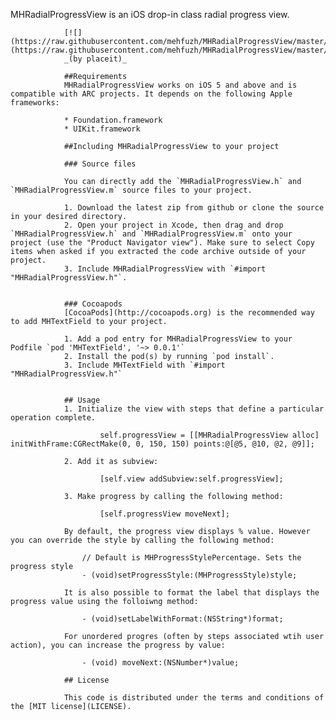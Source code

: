 MHRadialProgressView is an iOS drop-in class radial progress view.

				[![](https://raw.githubusercontent.com/mehfuzh/MHRadialProgressView/master/ScreenShots/placeit.png)](https://raw.githubusercontent.com/mehfuzh/MHRadialProgressView/master/ScreenShots/placeit.png)
				_(by placeit)_

				##Requirements
				MHRadialProgressView works on iOS 5 and above and is compatible with ARC projects. It depends on the following Apple frameworks:

				* Foundation.framework
				* UIKit.framework

				##Including MHRadialProgressView to your project

				### Source files

				You can directly add the `MHRadialProgressView.h` and `MHRadialProgressView.m` source files to your project.

				1. Download the latest zip from github or clone the source in your desired directory.
				2. Open your project in Xcode, then drag and drop `MHRadialProgressView.h` and `MHRadialProgressView.m` onto your project (use the "Product Navigator view"). Make sure to select Copy items when asked if you extracted the code archive outside of your project. 
				3. Include MHRadialProgressView with `#import "MHRadialProgressView.h"`.


				### Cocoapods
				[CocoaPods](http://cocoapods.org) is the recommended way to add MHTextField to your project.

				1. Add a pod entry for MHRadialProgressView to your Podfile `pod 'MHTextField', '~> 0.0.1'`
				2. Install the pod(s) by running `pod install`.
				3. Include MHTextField with `#import "MHRadialProgressView.h"`


				## Usage 
				1. Initialize the view with steps that define a particular operation complete.
	
						self.progressView = [[MHRadialProgressView alloc] 	initWithFrame:CGRectMake(0, 0, 150, 150) points:@[@5, @10, @2, @9]];

				2. Add it as subview:
		
						[self.view addSubview:self.progressView];
		
				3. Make progress by calling the following method:
	
						[self.progressView moveNext];
	
				By default, the progress view displays % value. However you can override the style by calling the following method:

					// Default is MHProgressStylePercentage. Sets the progress style
					- (void)setProgressStyle:(MHProgressStyle)style;

				It is also possible to format the label that displays the progress value using the folloiwng method:
		
					- (void)setLabelWithFormat:(NSString*)format;

				For unordered progres (often by steps associated wtih user action), you can increase the progress by value:
	
					- (void) moveNext:(NSNumber*)value;

				## License

				This code is distributed under the terms and conditions of the [MIT license](LICENSE). 